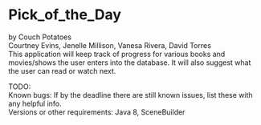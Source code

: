# Pick_of_the_Day
by Couch Potatoes  
Courtney Evins, Jenelle Millison, Vanesa Rivera, David Torres  
This application will keep track of progress for various books and movies/shows the user enters into the database. It will also suggest what the user can read or watch next.   

TODO:  
Known bugs: If by the deadline there are still known issues, list these with any helpful info.  
Versions or other requirements: Java 8, SceneBuilder 
